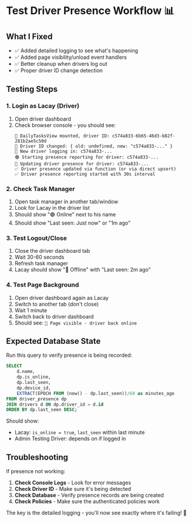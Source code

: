 # Test Driver Presence Workflow 📊

## What I Fixed
- ✅ Added detailed logging to see what's happening
- ✅ Added page visibility/unload event handlers
- ✅ Better cleanup when drivers log out
- ✅ Proper driver ID change detection

## Testing Steps

### 1. **Login as Lacay (Driver)**
1. Open driver dashboard
2. Check browser console - you should see:
   ```
   🚀 DailyTasksView mounted, driver ID: c574a833-6b65-46d3-b82f-281b2ae5c50d
   🔄 Driver ID changed: { old: undefined, new: "c574a833-..." }
   👋 New driver logging in: c574a833-...
   🟢 Starting presence reporting for driver: c574a833-...
   📡 Updating driver presence for driver: c574a833-...
   ✅ Driver presence updated via function (or via direct upsert)
   ✅ Driver presence reporting started with 30s interval
   ```

### 2. **Check Task Manager**
1. Open task manager in another tab/window
2. Look for Lacay in the driver list
3. Should show "🟢 Online" next to his name
4. Should show "Last seen: Just now" or "1m ago"

### 3. **Test Logout/Close**
1. Close the driver dashboard tab
2. Wait 30-60 seconds
3. Refresh task manager
4. Lacay should show "🔴 Offline" with "Last seen: 2m ago"

### 4. **Test Page Background**
1. Open driver dashboard again as Lacay
2. Switch to another tab (don't close)
3. Wait 1 minute
4. Switch back to driver dashboard
5. Should see: `📱 Page visible - driver back online`

## Expected Database State

Run this query to verify presence is being recorded:
```sql
SELECT 
    d.name,
    dp.is_online,
    dp.last_seen,
    dp.device_id,
    EXTRACT(EPOCH FROM (now() - dp.last_seen))/60 as minutes_ago
FROM driver_presence dp
JOIN drivers d ON dp.driver_id = d.id
ORDER BY dp.last_seen DESC;
```

Should show:
- Lacay: `is_online = true`, `last_seen` within last minute
- Admin Testing Driver: depends on if logged in

## Troubleshooting

If presence not working:

1. **Check Console Logs** - Look for error messages
2. **Check Driver ID** - Make sure it's being detected
3. **Check Database** - Verify presence records are being created
4. **Check Policies** - Make sure the authenticated policies work

The key is the detailed logging - you'll now see exactly where it's failing! 🎯 